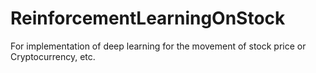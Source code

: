 # ReinforcementLearningOnStock
For implementation of deep learning for the movement of stock price or Cryptocurrency, etc.
